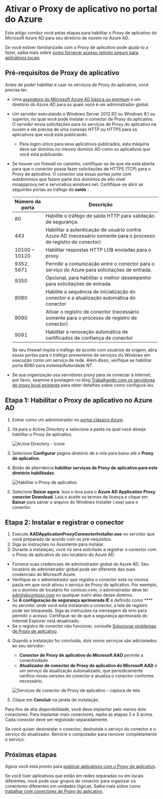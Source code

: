 <properties
    pageTitle="Habilitar o Proxy de aplicativo do Azure AD | Microsoft Azure"
    description="Ativar o Proxy de aplicativo no portal de clássico do Azure e instalar os conectores para o proxy inverso."
    services="active-directory"
    documentationCenter=""
    authors="kgremban"
    manager="femila"
    editor=""/>

<tags
    ms.service="active-directory"
    ms.workload="identity"
    ms.tgt_pltfrm="na"
    ms.devlang="na"
    ms.topic="get-started-article"
    ms.date="07/19/2016"
    ms.author="kgremban"/>

# <a name="enable-application-proxy-in-the-azure-portal"></a>Ativar o Proxy de aplicativo no portal do Azure

Este artigo conduz você pelas etapas para habilitar o Proxy de aplicativo do Microsoft Azure AD para seu diretório de nuvem no Azure AD.

Se você estiver familiarizado com o Proxy de aplicativo pode ajudá-lo a fazer, saiba mais sobre [como fornecer acesso remoto seguro para aplicativos locais](active-directory-application-proxy-get-started.md).

## <a name="application-proxy-prerequisites"></a>Pré-requisitos de Proxy de aplicativo
Antes de poder habilitar e usar os serviços de Proxy do aplicativo, você precisa ter:

- Uma [assinatura do Microsoft Azure AD básica ou premium](active-directory-editions.md) e um diretório do Azure AD para os quais você é um administrador global.
- Um servidor executando o Windows Server 2012 R2 ou Windows 8.1 ou superior, no qual você pode instalar o conector de Proxy do aplicativo. O servidor envia solicitações para os serviços de Proxy do aplicativo na nuvem e ele precisa de uma conexão HTTP ou HTTPS para os aplicativos que você está publicando.

    - Para logon único para seus aplicativos publicados, esta máquina deve ser domínio no mesmo domínio AD como os aplicativos que você está publicando.

- Se houver um firewall no caminho, certifique-se de que ela está aberta para que o conector possa fazer solicitações de HTTPS (TCP) para o Proxy de aplicativo. O conector usa essas portas junto com subdomínios que fazem parte dos domínios de alto nível msappproxy.net e servicebus.windows.net. Certifique-se abrir as seguintes portas ao tráfego de **saída** :

  	| Número da porta | Descrição |
  	| --- | --- |
  	| 80 | Habilite o tráfego de saída HTTP para validação de segurança. |
  	| 443 | Habilitar a autenticação de usuário contra Azure AD (necessário somente para o processo de registro de conector) |
  	| 10100 – 10120 | Habilitar respostas HTTP LOB enviadas para o proxy |
  	| 9352, 5671 | Permitir a comunicação entre o conector para o serviço do Azure para solicitações de entrada. |
  	| 9350 | Opcional, para habilitar o melhor desempenho para solicitações de entrada |
  	| 8080 | Habilite a sequência de inicialização do conector e a atualização automática do conector |
  	| 9090 | Ativar o registro de conector (necessário somente para o processo de registro de conector) |
  	| 9091 | Habilitar a renovação automática de certificados de confiança de conector |

    Se seu firewall impõe o tráfego de acordo com usuários de origem, abra essas portas para o tráfego proveniente de serviços do Windows em execução como um serviço de rede. Além disso, verifique se habilitar porta 8080 para sistema/Autoridade NT.

- Se sua organização usa servidores proxy para se conectar à internet, por favor, examine a postagem no blog [Trabalhando com os servidores de proxy local existente](https://blogs.technet.microsoft.com/applicationproxyblog/2016/03/07/working-with-existing-on-prem-proxy-servers-configuration-considerations-for-your-connectors/) para obter detalhes sobre como configurá-los.

## <a name="step-1-enable-application-proxy-in-azure-ad"></a>Etapa 1: Habilitar o Proxy de aplicativo no Azure AD
1. Entrar como um administrador no [portal clássico Azure](https://manage.windowsazure.com/).
2. Vá para o Active Directory e selecione a pasta na qual você deseja habilitar o Proxy de aplicativo.

    ![Active Directory - ícone](./media/active-directory-application-proxy-enable/ad_icon.png)

3. Selecione **Configurar** página diretório de e role para baixo até o **Proxy de aplicativo**.
4. Botão de alternância **habilitar serviços de Proxy de aplicativo para este diretório** **habilitadas**.

    ![Habilitar o Proxy de aplicativo](./media/active-directory-application-proxy-enable/app_proxy_enable.png)

5. Selecione **Baixar agora**. Isso o leva para o **Azure AD Application Proxy conector Download**. Leia e aceite os termos de licença e clique em **Baixar** para salvar o arquivo do Windows Installer (.exe) para o conector.

## <a name="step-2-install-and-register-the-connector"></a>Etapa 2: Instalar e registrar o conector
1. Execute **AADApplicationProxyConnectorInstaller.exe** no servidor que você preparado de acordo com os pré-requisitos.
2. Siga as instruções no Assistente para instalar.
3. Durante a instalação, você irá será solicitado a registrar o conector com o Proxy de aplicativo do seu locatário do Azure AD.

  - Fornece suas credenciais de administrador global do Azure AD. Seu locatário de administrador global pode ser diferente das suas credenciais do Microsoft Azure.
  - Verifique se o administrador que registra o conector está na mesma pasta em que você ativou o serviço de Proxy do aplicativo. Por exemplo, se o domínio de locatário for contoso.com, o administrador deve ter admin@contoso.com ou qualquer outro alias desse domínio.
  - Se **A configuração de segurança aprimorada IE** é definido como **** no servidor onde você está instalando o conector, a tela de registro pode ser bloqueada. Siga as instruções na mensagem de erro para permitir o acesso. Certifique-se de que a segurança aprimorada do Internet Explorer está desativado.
  - Se o registro de conector não funcionar, consulte [Solucionar problemas de Proxy de aplicativo](active-directory-application-proxy-troubleshoot.md).  

4. Quando a instalação for concluída, dois novos serviços são adicionados ao seu servidor:

    - **Conector de Proxy de aplicativo do Microsoft AAD** permite a conectividade
    - **Atualizador de conector de Proxy de aplicativo do Microsoft AAD** é um serviço de atualização automatizado, que periodicamente verifica novas versões do conector e atualiza o conector conforme necessário.

    ![Serviços de conector de Proxy de aplicativo - captura de tela](./media/active-directory-application-proxy-enable/app_proxy_services.png)

5. Clique em **Concluir** na janela de instalação.

Para fins de alta disponibilidade, você deve implantar pelo menos dois conectores. Para implantar mais conectores, repita as etapas 2 e 3 acima. Cada conector deve ser registrado separadamente.

Se você quiser desinstalar o conector, desinstale o serviço do conector e o serviço do atualizador. Reinicie o computador para remover completamente o serviço.


## <a name="next-steps"></a>Próximas etapas

Agora você está pronto para [publicar aplicativos com o Proxy de aplicativo](active-directory-application-proxy-publish.md).

Se você tiver aplicativos que estão em redes separadas ou em locais diferentes, você pode usar grupos de conector para organizar os conectores diferentes em unidades lógicas. Saiba mais sobre como [trabalhar com conectores de Proxy do aplicativo](active-directory-application-proxy-connectors.md).
